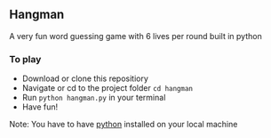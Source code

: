 ## Hangman
 A very fun word guessing game with 6 lives per round built in python
 ### To play
  * Download or clone this repositiory 
  * Navigate or cd to the project folder `cd hangman`
  * Run `python hangman.py` in your terminal
  * Have fun!

 Note: You have to have [python](https://www.python.org/downloads/release/python-3110/) installed on your local machine
